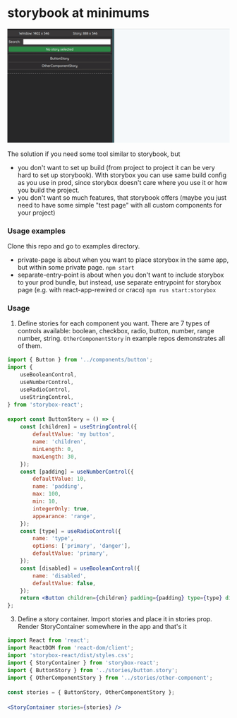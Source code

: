# storybook at minimums

![DEMO](https://raw.githubusercontent.com/wintpann/storybox-react/main/demo.gif)

The solution if you need some tool similar to storybook, but
* you don't want to set up build (from project to project it can be very hard to set up storybook). With storybox you can use same build config as you use in prod, since storybox doesn't care where you use it or how you build the project.
* you don't want so much features, that storybook offers (maybe you just need to have some simple "test page" with all custom components for your project)

### Usage examples
Clone this repo and go to examples directory.
* private-page is about when you want to place storybox in the same app, but within some private page. `npm start`
* separate-entry-point is about when you don't want to include storybox to your prod bundle, but instead, use separate entrypoint for storybox page (e.g. with react-app-rewired or craco) `npm run start:storybox`

### Usage

1. Define stories for each component you want. There are 7 types of controls available: boolean, checkbox, radio, button, number, range number, string. `OtherComponentStory` in example repos demonstrates all of them.
```jsx
import { Button } from '../components/button';
import {
    useBooleanControl,
    useNumberControl,
    useRadioControl,
    useStringControl,
} from 'storybox-react';

export const ButtonStory = () => {
    const [children] = useStringControl({
        defaultValue: 'my button',
        name: 'children',
        minLength: 0,
        maxLength: 30,
    });
    const [padding] = useNumberControl({
        defaultValue: 10,
        name: 'padding',
        max: 100,
        min: 10,
        integerOnly: true,
        appearance: 'range',
    });
    const [type] = useRadioControl({
        name: 'type',
        options: ['primary', 'danger'],
        defaultValue: 'primary',
    });
    const [disabled] = useBooleanControl({
        name: 'disabled',
        defaultValue: false,
    });
    return <Button children={children} padding={padding} type={type} disabled={disabled} />;
};

```

3. Define a story container. Import stories and place it in stories prop. Render StoryContainer somewhere in the app and that's it
```jsx
import React from 'react';
import ReactDOM from 'react-dom/client';
import 'storybox-react/dist/styles.css';
import { StoryContainer } from 'storybox-react';
import { ButtonStory } from '../stories/button.story';
import { OtherComponentStory } from '../stories/other-component';

const stories = { ButtonStory, OtherComponentStory };

<StoryContainer stories={stories} />

```